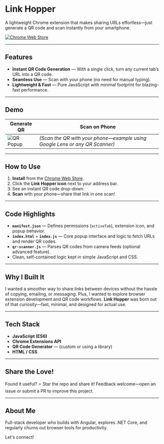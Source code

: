 # Link Hopper

A lightweight Chrome extension that makes sharing URLs effortless—just generate a QR code and scan instantly from your smartphone.

[![Chrome Web Store](https://img.shields.io/chrome-web-store/v/igkffepamaelmkbbbmihiiklabbdhlnp?label=Install%20from%20Chrome%20Web%20Store&logo=google-chrome)](https://chromewebstore.google.com/detail/igkffepamaelmkbbbmihiiklabbdhlnp)

---

##  Features

-  **Instant QR Code Generation** — With a single click, turn any current tab’s URL into a QR code.
-  **Seamless Use** — Scan with your phone (no need for manual typing).
-  **Lightweight & Fast** — Pure JavaScript with minimal footprint for blazing-fast performance.

---

##  Demo

| Generate QR | Scan on Phone |
|-------------|----------------|
| ![QR Popup](assets/qr-popup-demo.gif) | *(Scan the QR with your phone—example using Google Lens or any QR Scanner)* |

---

##  How to Use

1. **Install** from the [Chrome Web Store](https://chromewebstore.google.com/detail/igkffepamaelmkbbbmihiiklabbdhlnp).
2. Click the **Link Hopper icon** next to your address bar.
3. See an instant QR code drop-down.
4. **Scan** with your phone—share that link in one scan!

---

##  Code Highlights

- **`manifest.json`** — Defines permissions (`activeTab`), extension icon, and popup behavior.
- **`index.html`** + **`index.js`** — Core popup interface and logic to fetch URLs and render QR codes.
- **`qr-scanner.js`** — Parses QR codes from camera feeds (optional advanced feature).
- Clean, self-contained logic kept in simple JavaScript and CSS.

---

##  Why I Built It

I wanted a smoother way to share links between devices without the hassle of copying, emailing, or messaging. Plus, I wanted to explore browser extension development and QR code workflows. **Link Hopper** was born out of that curiosity—fast, minimal, and designed for actual use.

---

##  Tech Stack

- **JavaScript (ES6)**
- **Chrome Extensions API**
- **QR Code Generator** — (custom or using a library)
- **HTML / CSS**

---

##  Share the Love!

Found it useful? ⭐ Star the repo and share it!
Feedback welcome—open an issue or submit a PR to improve this project.

---

##  About Me

Full-stack developer who builds with Angular, explores .NET Core, and regularly churns out browser tools for productivity.

Let's connect!

